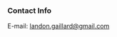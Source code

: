 ### Contact Info
E-mail: landon.gaillard@gmail.com

<!---
landongaillard/landongaillard is a ✨ special ✨ repository because its `README.md` (this file) appears on your GitHub profile.
You can click the Preview link to take a look at your changes.
--->
